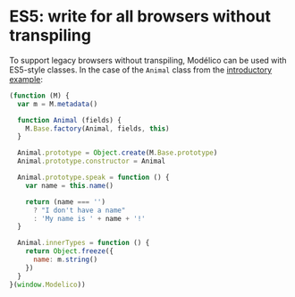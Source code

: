 # ES5: write for all browsers without transpiling

To support legacy browsers without transpiling, Modélico can be used
with ES5-style classes. In the case of the `Animal` class from the
[introductory example](../README.md#introduction):

```js
(function (M) {
  var m = M.metadata()

  function Animal (fields) {
    M.Base.factory(Animal, fields, this)
  }

  Animal.prototype = Object.create(M.Base.prototype)
  Animal.prototype.constructor = Animal

  Animal.prototype.speak = function () {
    var name = this.name()

    return (name === '')
      ? "I don't have a name"
      : 'My name is ' + name + '!'
  }

  Animal.innerTypes = function () {
    return Object.freeze({
      name: m.string()
    })
  }
}(window.Modelico))
```
